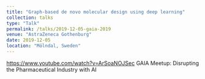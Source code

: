 ```yaml
---
title: "Graph-based de novo molecular design using deep learning"
collection: talks
type: "Talk"
permalink: /talks/2019-12-05-gaia-2019
venue: "AstraZeneca Gothenburg"
date: 2019-12-05
location: "Mölndal, Sweden"
---
```


https://www.youtube.com/watch?v=ArSoaNOJSec GAIA Meetup: Disrupting the Pharmaceutical Industry with AI
